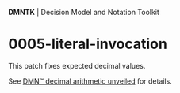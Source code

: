 **DMNTK** | Decision Model and Notation Toolkit

# 0005-literal-invocation

This patch fixes expected decimal values.

See [DMN™ decimal arithmetic unveiled](https://github.com/dmntk/dmn-decimal-arithmetic) for details.